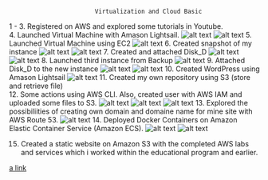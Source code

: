 							Virtualization and Cloud Basic
1 - 3. Registered on AWS and explored some tutorials in Youtube.<br/>
4. Launched Virtual Machine with Amason Lightsail.
![alt text](screenshots/2.png)
![alt text](screenshots/connect.png)
5. Launched Virtual Machine using EC2
![alt text](screenshots/1.png)
6. Created snapshot of my instance
![alt text](screenshots/snapshot.png)
![alt text](screenshots/AMI_backup_instance.png)
7. Created and attached Disk_D
![alt text](screenshots/mounted_disk.png)
![alt text](screenshots/All_Volumes.png)
8. Launched third instance from Backup
![alt text](screenshots/AMI_backup_instance.png)
9. Attached Disk_D to the new instance
![alt text](screenshots/Detached_Disk_D.png)
![alt text](screenshots/mounted_Disk_d.png)
10. Created WordPress using Amason Lightsail
![alt text](screenshots/WordPress.png)
11. Created my own repository using S3 (store and retrieve file)</br>
12. Some actions using AWS CLI. Also, created user with AWS IAM and uploaded some files to S3.
![alt text](screenshots/2.2-№12.png)
![alt text](screenshots/2.2-№12_2.png)
![alt text](screenshots/2.2-12_3.png)
13. Explored the possibiliities of creating own domain and domaine name for mine site with AWS Route 53.
![alt text](screenshots/Elastic_IP.png)
14. Deployed Docker Containers on Amazon Elastic Container Service (Amazon ECS).
![alt text](screenshots/Deploy_Docker_Container_in_ECS.png)
![alt text](screenshots/Done.png)

15. Created a static website on Amazon S3 with the completed AWS labs and services which i worked within the educational program and earlier.</br>

[a link](http://izhak-epam-task2.2.s3-website.us-east-2.amazonaws.com)
